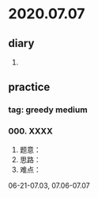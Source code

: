 # 2020.07.07
## diary
1. 
## practice
### tag: greedy medium
### 000. XXXX
1. 题意：
2. 思路：
3. 难点： 

06-21-07.03, 07.06-07.07
